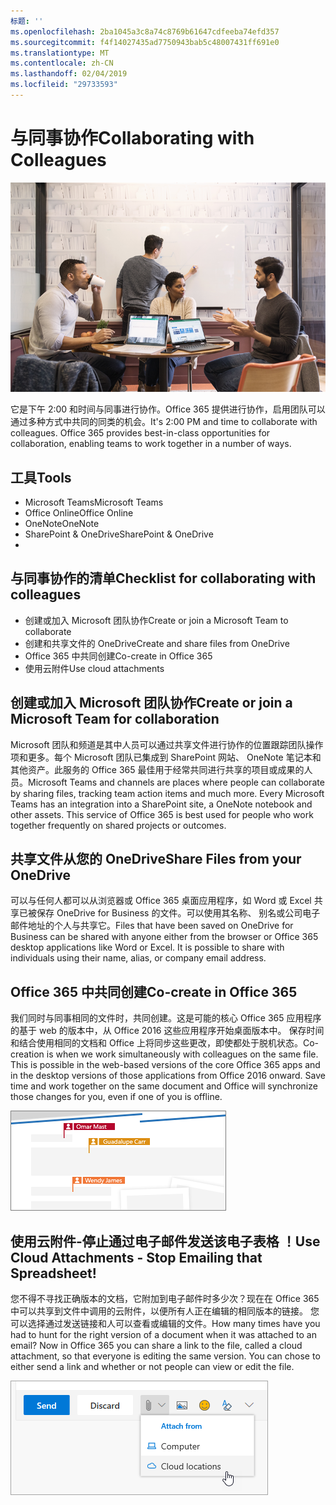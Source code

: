 ```yaml
---
标题: ''
ms.openlocfilehash: 2ba1045a3c8a74c8769b61647cdfeeba74efd357
ms.sourcegitcommit: f4f14027435ad7750943bab5c48007431ff691e0
ms.translationtype: MT
ms.contentlocale: zh-CN
ms.lasthandoff: 02/04/2019
ms.locfileid: "29733593"
---
```

# <a name="collaborating-with-colleagues"></a><span data-ttu-id="b0a20-102">与同事协作</span><span class="sxs-lookup"><span data-stu-id="b0a20-102">Collaborating with Colleagues</span></span>

![往返 visual](media/ditl_collab.png)

<span data-ttu-id="b0a20-p101">它是下午 2:00 和时间与同事进行协作。Office 365 提供进行协作，启用团队可以通过多种方式中共同的同类的机会。</span><span class="sxs-lookup"><span data-stu-id="b0a20-p101">It's 2:00 PM and time to collaborate with colleagues. Office 365 provides best-in-class opportunities for collaboration, enabling teams to work together in a number of ways.</span></span> 

## <a name="tools"></a><span data-ttu-id="b0a20-106">工具</span><span class="sxs-lookup"><span data-stu-id="b0a20-106">Tools</span></span>
- <span data-ttu-id="b0a20-107">Microsoft Teams</span><span class="sxs-lookup"><span data-stu-id="b0a20-107">Microsoft Teams</span></span>
- <span data-ttu-id="b0a20-108">Office Online</span><span class="sxs-lookup"><span data-stu-id="b0a20-108">Office Online</span></span>
- <span data-ttu-id="b0a20-109">OneNote</span><span class="sxs-lookup"><span data-stu-id="b0a20-109">OneNote</span></span>
- <span data-ttu-id="b0a20-110">SharePoint & OneDrive</span><span class="sxs-lookup"><span data-stu-id="b0a20-110">SharePoint & OneDrive</span></span>
- 
## <a name="checklist-for-collaborating-with-colleagues"></a><span data-ttu-id="b0a20-111">与同事协作的清单</span><span class="sxs-lookup"><span data-stu-id="b0a20-111">Checklist for collaborating with colleagues</span></span>
- <span data-ttu-id="b0a20-112">创建或加入 Microsoft 团队协作</span><span class="sxs-lookup"><span data-stu-id="b0a20-112">Create or join a Microsoft Team to collaborate</span></span>
- <span data-ttu-id="b0a20-113">创建和共享文件的 OneDrive</span><span class="sxs-lookup"><span data-stu-id="b0a20-113">Create and share files from OneDrive</span></span> 
- <span data-ttu-id="b0a20-114">Office 365 中共同创建</span><span class="sxs-lookup"><span data-stu-id="b0a20-114">Co-create in Office 365</span></span> 
- <span data-ttu-id="b0a20-115">使用云附件</span><span class="sxs-lookup"><span data-stu-id="b0a20-115">Use cloud attachments</span></span>

## <a name="create-or-join-a-microsoft-team-for-collaboration"></a><span data-ttu-id="b0a20-116">创建或加入 Microsoft 团队协作</span><span class="sxs-lookup"><span data-stu-id="b0a20-116">Create or join a Microsoft Team for collaboration</span></span>

<span data-ttu-id="b0a20-p102">Microsoft 团队和频道是其中人员可以通过共享文件进行协作的位置跟踪团队操作项和更多。每个 Microsoft 团队已集成到 SharePoint 网站、 OneNote 笔记本和其他资产。此服务的 Office 365 最佳用于经常共同进行共享的项目或成果的人员。</span><span class="sxs-lookup"><span data-stu-id="b0a20-p102">Microsoft Teams and channels are places where people can collaborate by sharing files, tracking team action items and much more. Every Microsoft Teams has an integration into a SharePoint site, a OneNote notebook and other assets. This service of Office 365 is best used for people who work together frequently on shared projects or outcomes.</span></span> 

## <a name="share-files-from-your-onedrive"></a><span data-ttu-id="b0a20-120">共享文件从您的 OneDrive</span><span class="sxs-lookup"><span data-stu-id="b0a20-120">Share Files from your OneDrive</span></span>
<span data-ttu-id="b0a20-p103">可以与任何人都可以从浏览器或 Office 365 桌面应用程序，如 Word 或 Excel 共享已被保存 OneDrive for Business 的文件。可以使用其名称、 别名或公司电子邮件地址的个人与共享它。</span><span class="sxs-lookup"><span data-stu-id="b0a20-p103">Files that have been saved on OneDrive for Business can be shared with anyone either from the browser or Office 365 desktop applications like Word or Excel. It is possible to share with individuals using their name, alias, or company email address.</span></span> 

## <a name="co-create-in-office-365"></a><span data-ttu-id="b0a20-123">Office 365 中共同创建</span><span class="sxs-lookup"><span data-stu-id="b0a20-123">Co-create in Office 365</span></span>
<span data-ttu-id="b0a20-p104">我们同时与同事相同的文件时，共同创建。这是可能的核心 Office 365 应用程序的基于 web 的版本中，从 Office 2016 这些应用程序开始桌面版本中。 保存时间和结合使用相同的文档和 Office 上将同步这些更改，即使都处于脱机状态。</span><span class="sxs-lookup"><span data-stu-id="b0a20-p104">Co-creation is when we work simultaneously with colleagues on the same file. This is possible in the web-based versions of the core Office 365 apps and in the desktop versions of those applications from Office 2016 onward.  Save time and work together on the same document and Office will synchronize those changes for you, even if one of you is offline.</span></span> 

![在 Word 中的 Co 作者](media/ditl_coauth.png)

## <a name="use-cloud-attachments---stop-emailing-that-spreadsheet"></a><span data-ttu-id="b0a20-128">使用云附件-停止通过电子邮件发送该电子表格 ！</span><span class="sxs-lookup"><span data-stu-id="b0a20-128">Use Cloud Attachments - Stop Emailing that Spreadsheet!</span></span>
<span data-ttu-id="b0a20-p105">您不得不寻找正确版本的文档，它附加到电子邮件时多少次？现在在 Office 365 中可以共享到文件中调用的云附件，以便所有人正在编辑的相同版本的链接。 您可以选择通过发送链接和人可以查看或编辑的文件。</span><span class="sxs-lookup"><span data-stu-id="b0a20-p105">How many times have you had to hunt for the right version of a document when it was attached to an email? Now in Office 365 you can share a link to the file, called a cloud attachment, so that everyone is editing the same version.  You can chose to either send a link and whether or not people can view or edit the file.</span></span> 

![云附件](media/ditl_cloudattach.png)

